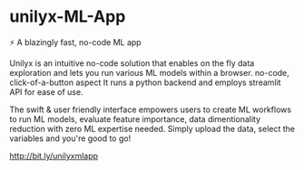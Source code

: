 # unilyx-ML-App

⚡ A blazingly fast, no-code ML app


Unilyx is an intuitive no-code solution that enables on the fly data exploration and lets you run various ML models within a browser. no-code, click-of-a-button aspect It runs a python backend and employs streamlit API for ease of use.

The swift & user friendly interface empowers users to create ML workflows to run ML models, evaluate feature importance, data dimentionality reduction with zero ML expertise needed. Simply upload the data, select the variables and you're good to go!


http://bit.ly/unilyxmlapp
